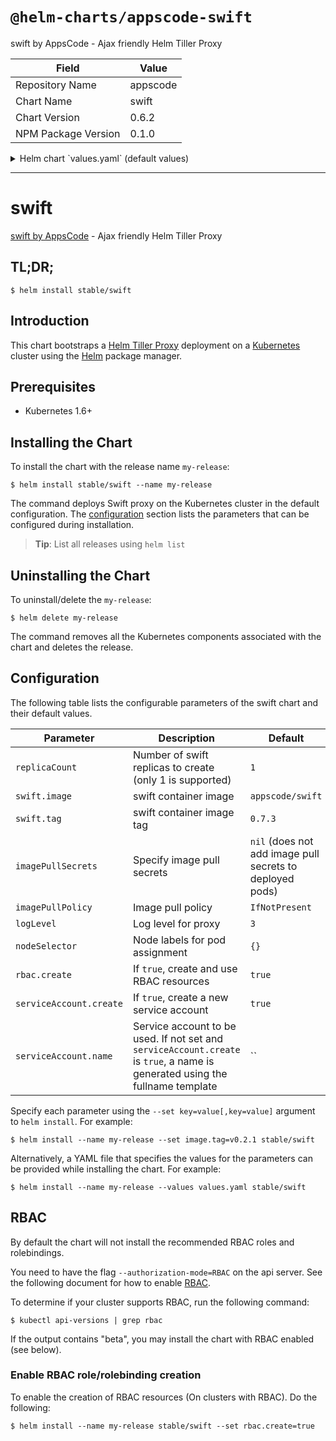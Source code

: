 # `@helm-charts/appscode-swift`

swift by AppsCode - Ajax friendly Helm Tiller Proxy

| Field               | Value    |
| ------------------- | -------- |
| Repository Name     | appscode |
| Chart Name          | swift    |
| Chart Version       | 0.6.2    |
| NPM Package Version | 0.1.0    |

<details>

<summary>Helm chart `values.yaml` (default values)</summary>

```yaml
# Default values for swift.
# This is a YAML-formatted file.
# Declare variables to be passed into your templates.
replicaCount: 1
swift:
  image: appscode/swift
  tag: 0.7.3
## Optionally specify an array of imagePullSecrets.
## Secrets must be manually created in the namespace.
## ref: https://kubernetes.io/docs/concepts/containers/images/#specifying-imagepullsecrets-on-a-pod
##
# imagePullSecrets:
#   - name: myRegistryKeySecretName
## Specify a imagePullPolicy
## ref: http://kubernetes.io/docs/user-guide/images/#pre-pulling-images
##
imagePullPolicy: IfNotPresent
## Node labels for pod assignment
## Ref: https://kubernetes.io/docs/user-guide/node-selection/
##
nodeSelector: {}
## Log level for proxy
logLevel: 3

## Install Default RBAC roles and bindings
rbac:
  # Specifies whether RBAC resources should be created
  create: true

serviceAccount:
  # Specifies whether a ServiceAccount should be created
  create: true
  # The name of the ServiceAccount to use.
  # If not set and create is true, a name is generated using the fullname template
  name:
```

</details>

---

# swift

[swift by AppsCode](https://github.com/appscode/swift) - Ajax friendly Helm Tiller Proxy

## TL;DR;

```console
$ helm install stable/swift
```

## Introduction

This chart bootstraps a [Helm Tiller Proxy](https://github.com/appscode/swift) deployment on a [Kubernetes](http://kubernetes.io) cluster using the [Helm](https://helm.sh) package manager.

## Prerequisites

- Kubernetes 1.6+

## Installing the Chart

To install the chart with the release name `my-release`:

```console
$ helm install stable/swift --name my-release
```

The command deploys Swift proxy on the Kubernetes cluster in the default configuration. The [configuration](#configuration) section lists the parameters that can be configured during installation.

> **Tip**: List all releases using `helm list`

## Uninstalling the Chart

To uninstall/delete the `my-release`:

```console
$ helm delete my-release
```

The command removes all the Kubernetes components associated with the chart and deletes the release.

## Configuration

The following table lists the configurable parameters of the swift chart and their default values.

| Parameter               | Description                                                                                                                   | Default                                                  |
| ----------------------- | ----------------------------------------------------------------------------------------------------------------------------- | -------------------------------------------------------- |
| `replicaCount`          | Number of swift replicas to create (only 1 is supported)                                                                      | `1`                                                      |
| `swift.image`           | swift container image                                                                                                         | `appscode/swift`                                         |
| `swift.tag`             | swift container image tag                                                                                                     | `0.7.3`                                                  |
| `imagePullSecrets`      | Specify image pull secrets                                                                                                    | `nil` (does not add image pull secrets to deployed pods) |
| `imagePullPolicy`       | Image pull policy                                                                                                             | `IfNotPresent`                                           |
| `logLevel`              | Log level for proxy                                                                                                           | `3`                                                      |
| `nodeSelector`          | Node labels for pod assignment                                                                                                | `{}`                                                     |
| `rbac.create`           | If `true`, create and use RBAC resources                                                                                      | `true`                                                   |
| `serviceAccount.create` | If `true`, create a new service account                                                                                       | `true`                                                   |
| `serviceAccount.name`   | Service account to be used. If not set and `serviceAccount.create` is `true`, a name is generated using the fullname template | ``                                                       |

Specify each parameter using the `--set key=value[,key=value]` argument to `helm install`. For example:

```console
$ helm install --name my-release --set image.tag=v0.2.1 stable/swift
```

Alternatively, a YAML file that specifies the values for the parameters can be provided while
installing the chart. For example:

```console
$ helm install --name my-release --values values.yaml stable/swift
```

## RBAC

By default the chart will not install the recommended RBAC roles and rolebindings.

You need to have the flag `--authorization-mode=RBAC` on the api server. See the following document for how to enable [RBAC](https://kubernetes.io/docs/admin/authorization/rbac/).

To determine if your cluster supports RBAC, run the following command:

```console
$ kubectl api-versions | grep rbac
```

If the output contains "beta", you may install the chart with RBAC enabled (see below).

### Enable RBAC role/rolebinding creation

To enable the creation of RBAC resources (On clusters with RBAC). Do the following:

```console
$ helm install --name my-release stable/swift --set rbac.create=true
```
